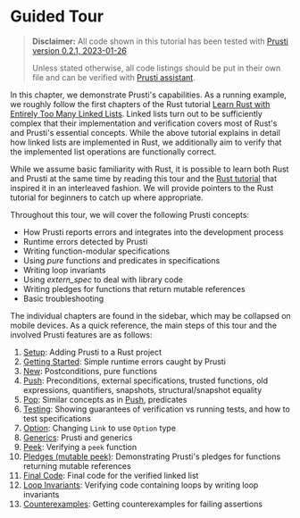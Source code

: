 # Guided Tour

> **Disclaimer:** All code shown in this tutorial has been tested with 
> [Prusti version 0.2.1, 2023-01-26](https://github.com/viperproject/prusti-dev/releases/tag/v-2023-01-26-1935)
>
> Unless stated otherwise, all code listings should be put in their own file 
> and can be verified with 
> [Prusti assistant](https://marketplace.visualstudio.com/items?itemName=viper-admin.prusti-assistant).

In this chapter, we demonstrate Prusti's capabilities.
As a running example, we roughly follow the first chapters of the Rust tutorial
[Learn Rust with Entirely Too Many Linked Lists](https://rust-unofficial.github.io/too-many-lists/).
Linked lists turn out to be sufficiently complex that their implementation and verification covers most of Rust's and Prusti's essential concepts.
While the above tutorial explains in detail how linked lists are implemented in Rust, we additionally aim to verify that the implemented list operations are functionally correct.

While we assume basic familiarity with Rust, it is possible to learn both
Rust and Prusti at the same time by reading this tour and the 
[Rust tutorial](https://rust-unofficial.github.io/too-many-lists/)
that inspired it in an interleaved fashion.
We will provide pointers to the Rust tutorial for beginners to catch up where appropriate.

Throughout this tour, we will cover the following Prusti concepts:

- How Prusti reports errors and integrates into the development process
- Runtime errors detected by Prusti
- Writing function-modular specifications 
- Using *pure* functions and predicates in specifications
- Writing loop invariants
- Using *extern_spec* to deal with library code
- Writing pledges for functions that return mutable references
- Basic troubleshooting


The individual chapters are found in the sidebar, which may be collapsed on mobile
devices.
As a quick reference, the main steps of this tour and the involved Prusti features
are as follows:

1. [Setup](setup.md): Adding Prusti to a Rust project
2. [Getting Started](getting-started.md): Simple runtime errors caught by Prusti
3. [New](new.md): Postconditions, pure functions
4. [Push](push.md): Preconditions, external specifications, trusted functions, old expressions, quantifiers, snapshots, structural/snapshot equality
5. [Pop](pop.md): Similar concepts as in [Push](push.md), predicates
6. [Testing](testing.md): Showing guarantees of verification vs running tests, and how to test specifications
7. [Option](option.md): Changing `Link` to use `Option` type
8. [Generics](generics.md): Prusti and generics
9.  [Peek](peek.md): Verifying a `peek` function
10. [Pledges (mutable peek)](pledges.md): Demonstrating Prusti's pledges for functions returning mutable references
11.  [Final Code](final.md): Final code for the verified linked list
12.  [Loop Invariants](loop_invariants.md): Verifying code containing loops by writing loop invariants
13.  [Counterexamples](counterexamples.md): Getting counterexamples for failing assertions
